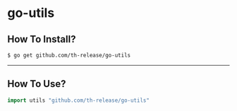 # go-utils

## How To Install?
```bash
$ go get github.com/th-release/go-utils
```
-----------------------------------------
## How To Use?
```go
import utils "github.com/th-release/go-utils"
```

